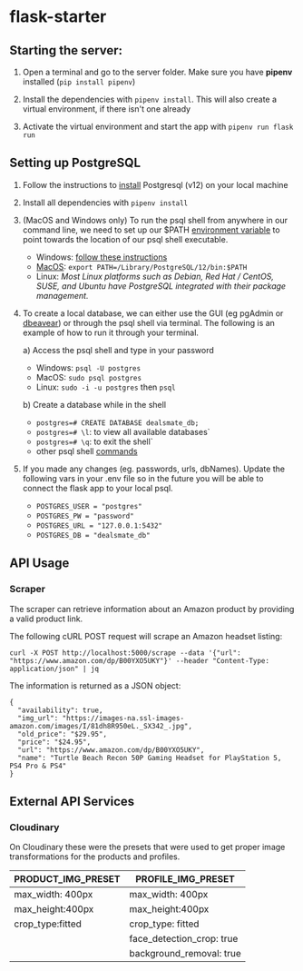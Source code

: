 # flask-starter

## Starting the server:

1. Open a terminal and go to the server folder. Make sure you have **pipenv** installed (`pip install pipenv`)

2. Install the dependencies with `pipenv install`. This will also create a virtual environment, if there isn't one already

3. Activate the virtual environment and start the app with `pipenv run flask run`

## Setting up PostgreSQL

1. Follow the instructions to [install](https://www.postgresqltutorial.com/install-postgresql/) Postgresql (v12) on your local machine

2. Install all dependencies with `pipenv install`

3. (MacOS and Windows only) To run the psql shell from anywhere in our command line, we need to set up our \$PATH [environment variable](https://superuser.com/questions/284342/what-are-path-and-other-environment-variables-and-how-can-i-set-or-use-them) to point towards the location of our psql shell executable.

   - Windows: [follow these instructions](https://sqlbackupandftp.com/blog/setting-windows-path-for-postgres-tools)
   - [MacOS](https://www.cyberciti.biz/faq/appleosx-bash-unix-change-set-path-environment-variable/): `export PATH=/Library/PostgreSQL/12/bin:$PATH`
   - Linux: _Most Linux platforms such as Debian, Red Hat / CentOS, SUSE, and Ubuntu have PostgreSQL integrated with their package management._

4. To create a local database, we can either use the GUI (eg pgAdmin or [dbeavear](https://dbeaver.io/download/)) or through the psql shell via terminal. The following is an example of how to run it through your terminal.

   a) Access the psql shell and type in your password

   - Windows: `psql -U postgres`
   - MacOS: `sudo psql postgres`
   - Linux: `sudo -i -u postgres` then `psql`

   b) Create a database while in the shell

   - `postgres=# CREATE DATABASE dealsmate_db;`
   - `postgres=# \l`: to view all available databases`
   - `postgres=# \q`: to exit the shell`
   - other psql shell [commands](https://www.postgresqltutorial.com/psql-commands/)

5. If you made any changes (eg. passwords, urls, dbNames). Update the following vars in your .env file so in the future you will be able to connect the flask app to your local psql.
   - `POSTGRES_USER = "postgres"`
   - `POSTGRES_PW = "password"`
   - `POSTGRES_URL = "127.0.0.1:5432"`
   - `POSTGRES_DB = "dealsmate_db"`

## API Usage

### Scraper

The scraper can retrieve information about an Amazon product by providing a valid product link.

The following cURL POST request will scrape an Amazon headset listing:

`curl -X POST http://localhost:5000/scrape --data '{"url": "https://www.amazon.com/dp/B00YXO5UKY"}' --header "Content-Type: application/json" | jq`

The information is returned as a JSON object:

```
{
  "availability": true,
  "img_url": "https://images-na.ssl-images-amazon.com/images/I/81dh8R950eL._SX342_.jpg",
  "old_price": "$29.95",
  "price": "$24.95",
  "url": "https://www.amazon.com/dp/B00YXO5UKY",
  "name": "Turtle Beach Recon 50P Gaming Headset for PlayStation 5, PS4 Pro & PS4"
}
```

## External API Services

### Cloudinary

On Cloudinary these were the presets that were used to get proper image transformations for the products and profiles.

| PRODUCT_IMG_PRESET | PROFILE_IMG_PRESET        |
| ------------------ | ------------------------- |
| max_width: 400px   | max_width: 400px          |
| max_height:400px   | max_height:400px          |
| crop_type:fitted   | crop_type: fitted         |
|                    | face_detection_crop: true |
|                    | background_removal: true  |
